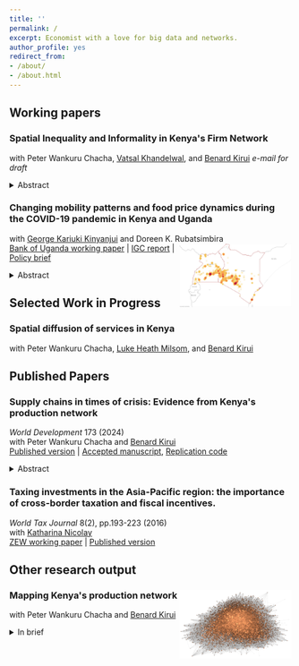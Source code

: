 ```yaml
---
title: ''
permalink: /
excerpt: Economist with a love for big data and networks.
author_profile: yes
redirect_from:
- /about/
- /about.html
---
```


## Working papers ###
### Spatial Inequality and Informality in Kenya's Firm Network 
with Peter Wankuru Chacha, [Vatsal Khandelwal](https://sites.google.com/view/vatsalkhandelwal/home), and [Benard Kirui](https://www.pc.go.ke/node/378) <em>e-mail for draft</em> 
<details>
<summary>Abstract</summary>
<div align="justify">  <small> The spatial configuration of domestic supply chains plays a crucial role in the transmission of shocks. This paper leverages transaction-level tax records to study spatial patterns of domestic firm-to-firm trade in Kenya and explores how these patterns may be shaped by the presence of an unobserved informal sector. First, we document stylised facts about formal firms in this setting, revealing a high degree of spatial concentration in the network, over and above the concentration of aggregate economic activity. 90% of the cross-regional variation in trade volumes can be attributed to the extensive margin of trade, the location of firms and the number of firm-to-firm relationships they form. Using data from the population census and national accounts, we further show that informality is particularly prevalent in downstream economic activities and smaller regional markets. We link our insights about the sectoral and spatial composition with a network formation model to investigate how accounting for informal firms affects spatial inequality in firm-to-firm trade. We find that including informal firms increases the outdegree of firms in regions with the highest level of informal activity. Overall, our results suggest that not accounting for informal firms underestimates the connectivity and vulnerability of smaller regions to shocks, especially those that pass through hubs such as Nairobi. </small>  </div> </details> 

### Changing mobility patterns and food price dynamics during the COVID-19 pandemic in Kenya and Uganda 
with [George Kariuki Kinyanjui](https://sites.google.com/view/george-kariuki-kinyanjui/home?authuser=0) and Doreen K. Rubatsimbira <img src="images/heatmap_rice.png" width="200" align="right" /> \
[Bank of Uganda working paper](https://www.bou.or.ug/bou/bouwebsite/bouwebsitecontent/research/BoUworkingPapers/research/BouWorkingPapers/2021/Tracking-price-dynamics-during-a-pandemic-in-Kenya-and-Uganda_WP-02-2021.pdf) | [IGC report](https://www.theigc.org/wp-content/uploads/2021/07/Wiedmann-et-al-June-2021-Final-report.pdf) | [Policy brief](https://www.theigc.org/wp-content/uploads/2021/07/Kinyanjui-et-al-June-2021-Policy-brief.pdf) 
<details>
<summary>Abstract</summary>
<div align="justify"> <small> Real-time price data collection during crises is crucial for informing policy responses, but can be challenging due to fast-changing consumption and mobility patterns. We adopt a crowd-sourcing approach to investigate the impact of the COVID-19 pandemic on prices of essential food items in Kenya and Uganda. Combining this price data with information on changes in mobility patterns, we find that a 10 percentage point reduction in mobility leads to a 0.3 percent and 1.5 percent increase in food prices in Kenya and Uganda, respectively. Our results are robust across a variety of empirical specifications, but we cannot conclusively rule out a zero effect in Kenya. Furthermore, our findings indicate that mobility patterns continue to impact price dynamics beyond the initial shutdown phase. </small> </div> </details> 

## Selected Work in Progress ###
### Spatial diffusion of services in Kenya 
with Peter Wankuru Chacha, [Luke Heath Milsom](https://www.lukemilsom.com/), and [Benard Kirui](https://www.pc.go.ke/node/378)
 
## Published Papers ###
### Supply chains in times of crisis: Evidence from Kenya's production network 
*World Development* 173 (2024) \
 with Peter Wankuru Chacha and [Benard Kirui](https://www.pc.go.ke/node/378) \
[Published version](https://www.sciencedirect.com/science/article/pii/S0305750X2300181X?dgcid=coauthor#appSE) | [Accepted manuscript](http://verena-wiedemann.github.io/files/Covid_supply_chains_July2023.pdf),  [Replication code](http://verena-wiedemann.github.io/files/CKW_WD_replication_code.zip)
<details>
<summary>Abstract</summary>
<div align="justify">  <small> Trading relationships between suppliers and buyers play a key role in transmitting both local and international shocks. We use transaction-level data from Kenya to study the relevance of a firm's domestic network position and links to international supply chains in determining its trajectory during the COVID-19 crisis. We document that firms with high exposure to import and export markets tend to be larger, older, and employ more workers. The specialisation of direct importers, often intermediaries, on international markets made them very vulnerable to the initial COVID-19 shock. Exporters, one-third of whom operate in primary sectors, experienced a less severe decline in sales. We find that both importers and exporters adjust their domestic supply chains in response to international trade shocks - before and during the crisis alike. Sourcing from international markets does not crowd out domestic purchases, while sales abroad and at home can act as substitutes. Diversified domestic supply chains helped firms to mitigate the impact of the COVID-19 crisis and recover more strongly. </small>  </div> </details> 

### Taxing investments in the Asia-Pacific region: the importance of cross-border taxation and fiscal incentives.
*World Tax Journal* 8(2), pp.193-223 (2016) \
with [Katharina Nicolay](https://www.zew.de/en/team/kfi) \
[ZEW working paper](https://ftp.zew.de/pub/zew-docs/dp/dp15014.pdf) | [Published version](https://www.ibfd.org/shop/journal/asia-pacificinternational-taxing-investments-asia-pacific-region-importance-cross)

## Other research output ###
### Mapping Kenya's production network <img src="images/undirected_matlab_network_copper.png" width="200" align="right" /> 
with Peter Wankuru Chacha and [Benard Kirui](https://www.pc.go.ke/node/378)
<details>
<summary>In brief</summary>
<div align="justify">  <small> 
We discuss how tax returns can be used to map Kenya's domestic firm and describe the network's fundamental properties. Where possible we document how those properties align with firm networks in other contexts for which similar data are available. </small>  </div> </details> 



